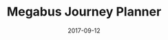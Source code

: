 ---
layout: site
title: "Megabus Journey Planner"
date: 2017-09-12
categories: [travel]
version: 5.0.1
major: 5
minor: 0
patch: 1
slug: megabus-journey-planner
link: https://uk.megabus.com/journey-planner/journeys
permalink: /sites/:slug
---